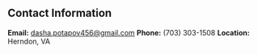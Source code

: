 ## Contact Information
**Email:** dasha.potapov456@gmail.com
**Phone:** (703) 303-1508
**Location:** Herndon, VA
